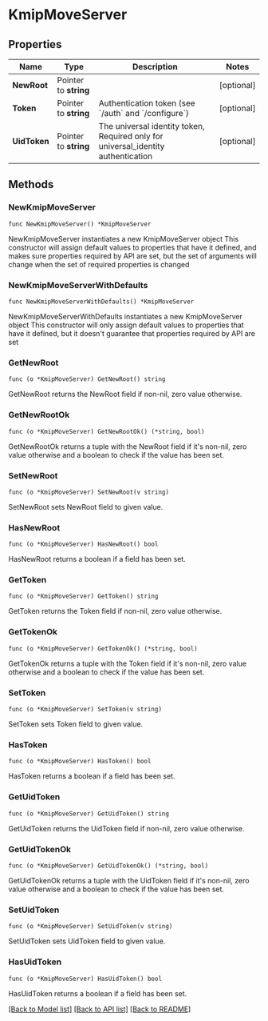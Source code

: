 # KmipMoveServer

## Properties

Name | Type | Description | Notes
------------ | ------------- | ------------- | -------------
**NewRoot** | Pointer to **string** |  | [optional] 
**Token** | Pointer to **string** | Authentication token (see &#x60;/auth&#x60; and &#x60;/configure&#x60;) | [optional] 
**UidToken** | Pointer to **string** | The universal identity token, Required only for universal_identity authentication | [optional] 

## Methods

### NewKmipMoveServer

`func NewKmipMoveServer() *KmipMoveServer`

NewKmipMoveServer instantiates a new KmipMoveServer object
This constructor will assign default values to properties that have it defined,
and makes sure properties required by API are set, but the set of arguments
will change when the set of required properties is changed

### NewKmipMoveServerWithDefaults

`func NewKmipMoveServerWithDefaults() *KmipMoveServer`

NewKmipMoveServerWithDefaults instantiates a new KmipMoveServer object
This constructor will only assign default values to properties that have it defined,
but it doesn't guarantee that properties required by API are set

### GetNewRoot

`func (o *KmipMoveServer) GetNewRoot() string`

GetNewRoot returns the NewRoot field if non-nil, zero value otherwise.

### GetNewRootOk

`func (o *KmipMoveServer) GetNewRootOk() (*string, bool)`

GetNewRootOk returns a tuple with the NewRoot field if it's non-nil, zero value otherwise
and a boolean to check if the value has been set.

### SetNewRoot

`func (o *KmipMoveServer) SetNewRoot(v string)`

SetNewRoot sets NewRoot field to given value.

### HasNewRoot

`func (o *KmipMoveServer) HasNewRoot() bool`

HasNewRoot returns a boolean if a field has been set.

### GetToken

`func (o *KmipMoveServer) GetToken() string`

GetToken returns the Token field if non-nil, zero value otherwise.

### GetTokenOk

`func (o *KmipMoveServer) GetTokenOk() (*string, bool)`

GetTokenOk returns a tuple with the Token field if it's non-nil, zero value otherwise
and a boolean to check if the value has been set.

### SetToken

`func (o *KmipMoveServer) SetToken(v string)`

SetToken sets Token field to given value.

### HasToken

`func (o *KmipMoveServer) HasToken() bool`

HasToken returns a boolean if a field has been set.

### GetUidToken

`func (o *KmipMoveServer) GetUidToken() string`

GetUidToken returns the UidToken field if non-nil, zero value otherwise.

### GetUidTokenOk

`func (o *KmipMoveServer) GetUidTokenOk() (*string, bool)`

GetUidTokenOk returns a tuple with the UidToken field if it's non-nil, zero value otherwise
and a boolean to check if the value has been set.

### SetUidToken

`func (o *KmipMoveServer) SetUidToken(v string)`

SetUidToken sets UidToken field to given value.

### HasUidToken

`func (o *KmipMoveServer) HasUidToken() bool`

HasUidToken returns a boolean if a field has been set.


[[Back to Model list]](../README.md#documentation-for-models) [[Back to API list]](../README.md#documentation-for-api-endpoints) [[Back to README]](../README.md)


